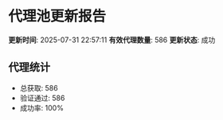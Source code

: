 # 代理池更新报告

**更新时间**: 2025-07-31 22:57:11
**有效代理数量**: 586
**更新状态**:  成功

## 代理统计
- 总获取: 586
- 验证通过: 586
- 成功率: 100%
